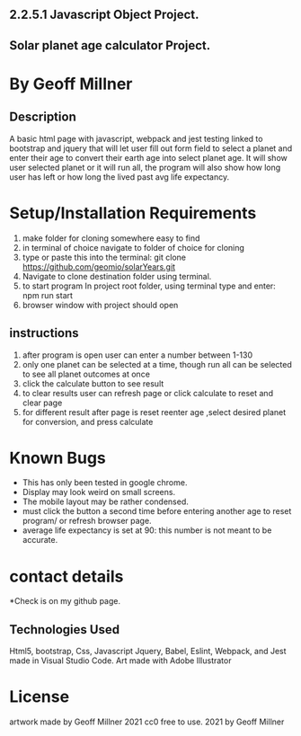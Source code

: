 ## 2.2.5.1 Javascript Object Project.

## Solar planet age calculator Project.

# By Geoff Millner

## Description

A basic html page with javascript, webpack and jest testing linked to bootstrap and jquery that will let user fill out form field to select a planet and enter their age to convert their earth age into select planet age. It will show user selected planet or it will run all, the program will also show how long user has left or how long the lived past avg life expectancy.
  
# Setup/Installation Requirements

1. make folder for cloning somewhere easy to find
2. in terminal of choice navigate to folder of choice for cloning
3. type or paste this into the terminal: git clone https://github.com/geomio/solarYears.git
4. Navigate to clone destination folder using terminal.
5. to start program In project root folder, using terminal type and enter: npm run start
6. browser window with project should open

## instructions

1. after program is open user can enter a number between 1-130
2. only one planet can be selected at a time, though run all can be selected to see all planet outcomes at once
3. click the calculate button to see result
5. to clear results user can refresh page or click calculate to reset and clear page
6. for different result after page is reset reenter age ,select desired planet for conversion, and press calculate


# Known Bugs

* This has only been tested in google chrome.
* Display may look weird on small screens.
* The mobile layout may be rather condensed.
* must click the button a second time before entering another age to reset program/ or refresh browser page.
* average life expectancy is set at 90: this number is not meant to be accurate.


# contact details

  

*Check is on my github page.

  

## Technologies Used

  

 Html5, bootstrap, Css, Javascript Jquery, Babel, Eslint, Webpack, and Jest made in Visual Studio Code. Art made with Adobe Illustrator

  

# License

artwork made by Geoff Millner 2021
cc0 free to use. 2021 by Geoff Millner 